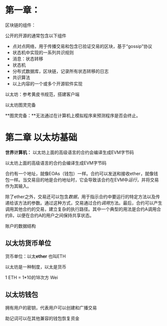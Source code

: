 # 第一章：

区块链的组件：

公开的开源的通常包含以下组件

- 点对点网络，用于传播交易和包含已验证交易的区块，基于“gossip”协议
- 状态机中实现的一系列共识规则
- 消息：状态转移
- 状态机
- 分布式数据库，区块链，记录所有状态转移的日志
- 共识算法
- 以上内容的一个或多个开源软件实现

以太坊：参考黄皮书规范，搭建客户端

以太坊图灵完备

**图灵完备：**无法通过在计算机上模拟程序来预测程序是否会终止。

# 第二章 以太坊基础



**世界计算机：** 以太坊上面的高级语言的合约会编译生成EVM字节码



以太坊上面的高级语言的合约会编译生成EVM字节码

合约有一个地址，就像EOAs（钱包）一样。合约可以发送和接收ether，就像钱包一样。当交易目的地是合约地址时，它会导致该合约在EVM中*运行*，并将交易作为其输入。



除了ether之外，交易还可以包含*数据*，用于指示合约中要运行的特定方法以及传递给该方法的参数。通过这种方式，交易通过合约*调用*方法。最后，合约可以产生调用其他合约的交易，建立复杂的执行路径。其中一个典型的用法是合约A调用合约B，以便在合约A的用户之间保持共享状态。

账户的数据结构



## 以太坊货币单位

货币单位：以太**ether**   也叫ETH

以太坊是一种制度，以太是货币

1 ETH = 1*10的18次方 Wei

## 以太坊钱包

拥有用户的密钥，代表用户可以创建和广播交易

助记词可以在其他兼容的钱包恢复资金

